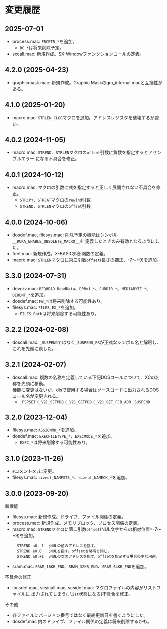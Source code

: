 # 変更履歴

## 2025-07-01

* process.mac: `PRCPTR_*`を追加。
  * `BG_*`は将来削除予定。
* sxcall.mac: 新規作成。SX-Windowファンクションコールの定義。


## 4.2.0 (2025-04-23)

* graphicmask.mac: 新規作成。Graphic Maskのgm_internal.macと互換性がある。


## 4.1.0 (2025-01-20)

* macro.mac: `STRLEN_CLOB`マクロを追加。アドレスレジスタを破壊するが速い。


## 4.0.2 (2024-11-05)

* macro.mac: `STREND`、`STRLEN`マクロの`offset`引数に負数を指定するとアセンブルエラー
  になる不具合を修正。


## 4.0.1 (2024-10-12)

* macro.mac: マクロの引数に式を指定すると正しく展開されない不具合を修正。
  * `STRCPY`、`STRCAT`マクロの`rewind`引数
  * `STREND`、`STRLEN`マクロの`offset`引数


## 4.0.0 (2024-10-06)

* dosdef.mac, filesys.mac: 削除予定の機能はシンボル`__RUKA_ENABLE_OBSOLETE_MACRO__`を
  定義したときのみ有効となるようにした。
* fdef.mac: 新規作成。X-BASIC外部関数の定義。
* macro.mac: `STRLEN`マクロに第三引数`offset`(長さの補正、-7～+9)を追加。


## 3.3.0 (2024-07-31)

* devdrv.mac: `REQHEAD_ReadData`、`DPBv1_*`、`CURDIR_*`、`MEDIABYTE_*`、`DIRENT_*`を追加。
* dosdef.mac: `MB_*`は将来削除する可能性あり。
* filesys.mac: `FILES_EX_*`を追加。
  * `FILES_Path`は将来削除する可能性あり。


## 3.2.2 (2024-02-08)

* doscall.mac: `_SUSPEND`ではなく`_SUSPEND_PR`が正式なシンボル名と解釈し、これを先頭に戻した。


## 3.2.1 (2024-02-07)

* doscall.mac: 複数の名称を定義している下記DOSコールについて、XCの名称を先頭に移動。  
  機能に変更はないが、disで使用する場合はソースコードに出力されるDOSコール名が変更される。
  * `_PSPSET` `(_V2)_SETPDB` `(_V2)_GETPDB` `(_V2)_GET_FCB_ADR` `_SUSPEND`


## 3.2.0 (2023-12-04)

* filesys.mac: `ASSIGNMD_*`を追加。
* dosdef.mac: `EXECFILETYPE_*`、`EXECMODE_*`を追加。
  * `EXEC_*`は将来削除する可能性あり。


## 3.1.0 (2023-11-26)

* `#`コメントを`;`に変更。
* filesys.mac: `sizeof_NAMESTS_*`、`sizeof_NAMECK_*`を追加。


## 3.0.0 (2023-09-20)

新機能
* filesys.mac: 新規作成。ドライブ、ファイル関係の定義。
* process.mac: 新規作成。メモリブロック、プロセス関係の定義。
* macro.mac: `STREND`マクロに第二引数`offset`(NUL文字からの相対位置=-7～+9)を追加。
  ```
    STREND a0,-1  ;NULの前のアドレスを指す。
    STREND a0,0   ;NULを指す。offset省略時と同じ。
    STREND a0,+1  ;NULの次のアドレスを指す。offsetを指定する場合の主な用途。
  ```
* sram.mac: `SRAM_16KB_END`、`SRAM_32KB_END`、`SRAM_64KB_END`を追加。

不具合の修正
* iocsdef.mac, scsicall.mac, scsidef.mac: マクロファイルの内容がリストファイルに
  出力されてしまう(`.list`状態になる)不具合を修正。

その他
* 各ファイルにバージョン番号ではなく最終更新日を書くようにした。
* dosdef.mac 内のドライブ、ファイル関係の定義は将来削除するかも。

